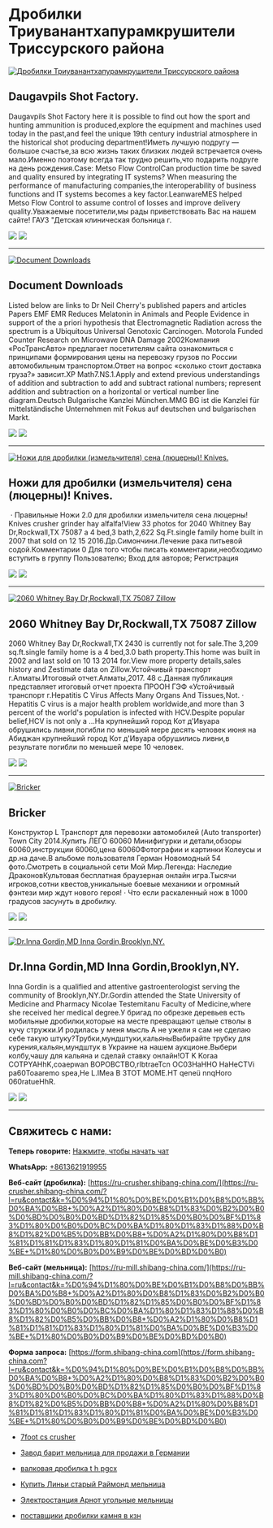 # Дробилки Триуванантхапурамкрушители Триссурского района

<a href="https://swt.shibang-china.com/?l=ru&img&k=%D0%94%D1%80%D0%BE%D0%B1%D0%B8%D0%BB%D0%BA%D0%B8+%D0%A2%D1%80%D0%B8%D1%83%D0%B2%D0%B0%D0%BD%D0%B0%D0%BD%D1%82%D1%85%D0%B0%D0%BF%D1%83%D1%80%D0%B0%D0%BC%D0%BA%D1%80%D1%83%D1%88%D0%B8%D1%82%D0%B5%D0%BB%D0%B8+%D0%A2%D1%80%D0%B8%D1%81%D1%81%D1%83%D1%80%D1%81%D0%BA%D0%BE%D0%B3%D0%BE+%D1%80%D0%B0%D0%B9%D0%BE%D0%BD%D0%B0" target="_blank">![Дробилки Триуванантхапурамкрушители Триссурского района](http://static.shibang-china.com/all-800x300/1515.jpg)</a>

## Daugavpils Shot Factory.
Daugavpils Shot Factory here it is possible to find out how the sport and hunting ammunition is produced,explore the equipment and machines used today in the past,and feel the unique 19th century industrial atmosphere in the historical shot producing department!Иметь лучшую подругу — большое счастье,за всю жизнь таких близких людей встречается очень мало.Именно поэтому всегда так трудно решить,что подарить подруге на день рождения.Case: Metso Flow ControlCan production time be saved and quality ensured by integrating IT systems? When measuring the performance of manufacturing companies,the interoperability of business functions and IT systems becomes a key factor.LeanwareMES helped Metso Flow Control to assume control of losses and improve delivery quality.Уважаемые посетители,мы рады приветствовать Вас на нашем сайте! ГАУЗ &quot;Детская клиническая больница г.


<a href="https://whatsapp.shibangsoft.com/WhatsApp.php" target="_blank" title="WhatsApp">![](http://static.shibang-china.com/icon/whatsapp.png)</a> <a href="https://swt.shibang-china.com/?l=ru&icon&k=%D0%94%D1%80%D0%BE%D0%B1%D0%B8%D0%BB%D0%BA%D0%B8+%D0%A2%D1%80%D0%B8%D1%83%D0%B2%D0%B0%D0%BD%D0%B0%D0%BD%D1%82%D1%85%D0%B0%D0%BF%D1%83%D1%80%D0%B0%D0%BC%D0%BA%D1%80%D1%83%D1%88%D0%B8%D1%82%D0%B5%D0%BB%D0%B8+%D0%A2%D1%80%D0%B8%D1%81%D1%81%D1%83%D1%80%D1%81%D0%BA%D0%BE%D0%B3%D0%BE+%D1%80%D0%B0%D0%B9%D0%BE%D0%BD%D0%B0" target="_blank">![](http://static.shibang-china.com/icon/chat-ru.png)</a>

---

<a href="https://swt.shibang-china.com/?l=ru&img&k=%D0%94%D1%80%D0%BE%D0%B1%D0%B8%D0%BB%D0%BA%D0%B8+%D0%A2%D1%80%D0%B8%D1%83%D0%B2%D0%B0%D0%BD%D0%B0%D0%BD%D1%82%D1%85%D0%B0%D0%BF%D1%83%D1%80%D0%B0%D0%BC%D0%BA%D1%80%D1%83%D1%88%D0%B8%D1%82%D0%B5%D0%BB%D0%B8+%D0%A2%D1%80%D0%B8%D1%81%D1%81%D1%83%D1%80%D1%81%D0%BA%D0%BE%D0%B3%D0%BE+%D1%80%D0%B0%D0%B9%D0%BE%D0%BD%D0%B0" target="_blank">![Document Downloads](http://static.shibang-china.com/all-800x300/1029.jpg)</a>

## Document Downloads
Listed below are links to Dr Neil Cherry's published papers and articles Papers EMF EMR Reduces Melatonin in Animals and People Evidence in support of the a priori hypothesis that Electromagnetic Radiation across the spectrum is a Ubiquitous Universal Genotoxic Carcinogen. Motorola Funded Counter Research on Microwave DNA Damage 2002Компания &#171;РосТрансАвто&#187; предлагает посетителям сайта ознакомиться с принципами формирования цены на перевозку грузов по России автомобильным транспортом.Ответ на вопрос &#171;сколько стоит доставка груза?&#187; зависит.XP Math7.NS.1.Apply and extend previous understandings of addition and subtraction to add and subtract rational numbers; represent addition and subtraction on a horizontal or vertical number line diagram.Deutsch Bulgarische Kanzlei M&#252;nchen.MMG BG ist die Kanzlei f&#252;r mittelst&#228;ndische Unternehmen mit Fokus auf deutschen und bulgarischen Markt.


<a href="https://whatsapp.shibangsoft.com/WhatsApp.php" target="_blank" title="WhatsApp">![](http://static.shibang-china.com/icon/whatsapp.png)</a> <a href="https://swt.shibang-china.com/?l=ru&icon&k=%D0%94%D1%80%D0%BE%D0%B1%D0%B8%D0%BB%D0%BA%D0%B8+%D0%A2%D1%80%D0%B8%D1%83%D0%B2%D0%B0%D0%BD%D0%B0%D0%BD%D1%82%D1%85%D0%B0%D0%BF%D1%83%D1%80%D0%B0%D0%BC%D0%BA%D1%80%D1%83%D1%88%D0%B8%D1%82%D0%B5%D0%BB%D0%B8+%D0%A2%D1%80%D0%B8%D1%81%D1%81%D1%83%D1%80%D1%81%D0%BA%D0%BE%D0%B3%D0%BE+%D1%80%D0%B0%D0%B9%D0%BE%D0%BD%D0%B0" target="_blank">![](http://static.shibang-china.com/icon/chat-ru.png)</a>

---

<a href="https://swt.shibang-china.com/?l=ru&img&k=%D0%94%D1%80%D0%BE%D0%B1%D0%B8%D0%BB%D0%BA%D0%B8+%D0%A2%D1%80%D0%B8%D1%83%D0%B2%D0%B0%D0%BD%D0%B0%D0%BD%D1%82%D1%85%D0%B0%D0%BF%D1%83%D1%80%D0%B0%D0%BC%D0%BA%D1%80%D1%83%D1%88%D0%B8%D1%82%D0%B5%D0%BB%D0%B8+%D0%A2%D1%80%D0%B8%D1%81%D1%81%D1%83%D1%80%D1%81%D0%BA%D0%BE%D0%B3%D0%BE+%D1%80%D0%B0%D0%B9%D0%BE%D0%BD%D0%B0" target="_blank">![Ножи для дробилки (измельчителя) сена (люцерны)! Knives.](http://static.shibang-china.com/all-800x300/440.jpg)</a>

## Ножи для дробилки (измельчителя) сена (люцерны)! Knives.
&nbsp;&#0183;&#32;Правильные Ножи 2.0 для дробилки измельчителя сена люцерны! Knives crusher grinder hay alfalfa!View 33 photos for 2040 Whitney Bay Dr,Rockwall,TX 75087 a 4 bed,3 bath,2,622 Sq.Ft.single family home built in 2007 that sold on 12 15 2016.Др.Симончини.Лечение рака питьевой содой.Комментарии 0 Для того чтобы писать комментарии,необходимо вступить в группу Пользователю; Вход для авторов; Регистрация


<a href="https://whatsapp.shibangsoft.com/WhatsApp.php" target="_blank" title="WhatsApp">![](http://static.shibang-china.com/icon/whatsapp.png)</a> <a href="https://swt.shibang-china.com/?l=ru&icon&k=%D0%94%D1%80%D0%BE%D0%B1%D0%B8%D0%BB%D0%BA%D0%B8+%D0%A2%D1%80%D0%B8%D1%83%D0%B2%D0%B0%D0%BD%D0%B0%D0%BD%D1%82%D1%85%D0%B0%D0%BF%D1%83%D1%80%D0%B0%D0%BC%D0%BA%D1%80%D1%83%D1%88%D0%B8%D1%82%D0%B5%D0%BB%D0%B8+%D0%A2%D1%80%D0%B8%D1%81%D1%81%D1%83%D1%80%D1%81%D0%BA%D0%BE%D0%B3%D0%BE+%D1%80%D0%B0%D0%B9%D0%BE%D0%BD%D0%B0" target="_blank">![](http://static.shibang-china.com/icon/chat-ru.png)</a>

---

<a href="https://swt.shibang-china.com/?l=ru&img&k=%D0%94%D1%80%D0%BE%D0%B1%D0%B8%D0%BB%D0%BA%D0%B8+%D0%A2%D1%80%D0%B8%D1%83%D0%B2%D0%B0%D0%BD%D0%B0%D0%BD%D1%82%D1%85%D0%B0%D0%BF%D1%83%D1%80%D0%B0%D0%BC%D0%BA%D1%80%D1%83%D1%88%D0%B8%D1%82%D0%B5%D0%BB%D0%B8+%D0%A2%D1%80%D0%B8%D1%81%D1%81%D1%83%D1%80%D1%81%D0%BA%D0%BE%D0%B3%D0%BE+%D1%80%D0%B0%D0%B9%D0%BE%D0%BD%D0%B0" target="_blank">![2060 Whitney Bay Dr,Rockwall,TX 75087 Zillow](http://static.shibang-china.com/all-800x300/1084.jpg)</a>

## 2060 Whitney Bay Dr,Rockwall,TX 75087 Zillow
2060 Whitney Bay Dr,Rockwall,TX 2430 is currently not for sale.The 3,209 sq.ft.single family home is a 4 bed,3.0 bath property.This home was built in 2002 and last sold on 10 13 2014 for.View more property details,sales history and Zestimate data on Zillow.Устойчивый транспорт г.Алматы.Итоговый отчет.Алматы,2017. 48 с.Данная публикация представляет итоговый отчет проекта ПРООН ГЭФ &#171;Устойчивый транспорт г.Hepatitis C Virus Affects Many Organs And Tissues,Not.&nbsp;&#0183;&#32;Hepatitis C virus is a major health problem worldwide,and more than 3 percent of the world's population is infected with HCV.Despite popular belief,HCV is not only a …На крупнейший город Кот д'Ивуара обрушились ливни,погибли по меньшей мере десять человек июня на Абиджан крупнейший город Кот д'Ивуара обрушились ливни,в результате погибли по меньшей мере 10 человек.


<a href="https://whatsapp.shibangsoft.com/WhatsApp.php" target="_blank" title="WhatsApp">![](http://static.shibang-china.com/icon/whatsapp.png)</a> <a href="https://swt.shibang-china.com/?l=ru&icon&k=%D0%94%D1%80%D0%BE%D0%B1%D0%B8%D0%BB%D0%BA%D0%B8+%D0%A2%D1%80%D0%B8%D1%83%D0%B2%D0%B0%D0%BD%D0%B0%D0%BD%D1%82%D1%85%D0%B0%D0%BF%D1%83%D1%80%D0%B0%D0%BC%D0%BA%D1%80%D1%83%D1%88%D0%B8%D1%82%D0%B5%D0%BB%D0%B8+%D0%A2%D1%80%D0%B8%D1%81%D1%81%D1%83%D1%80%D1%81%D0%BA%D0%BE%D0%B3%D0%BE+%D1%80%D0%B0%D0%B9%D0%BE%D0%BD%D0%B0" target="_blank">![](http://static.shibang-china.com/icon/chat-ru.png)</a>

---

<a href="https://swt.shibang-china.com/?l=ru&img&k=%D0%94%D1%80%D0%BE%D0%B1%D0%B8%D0%BB%D0%BA%D0%B8+%D0%A2%D1%80%D0%B8%D1%83%D0%B2%D0%B0%D0%BD%D0%B0%D0%BD%D1%82%D1%85%D0%B0%D0%BF%D1%83%D1%80%D0%B0%D0%BC%D0%BA%D1%80%D1%83%D1%88%D0%B8%D1%82%D0%B5%D0%BB%D0%B8+%D0%A2%D1%80%D0%B8%D1%81%D1%81%D1%83%D1%80%D1%81%D0%BA%D0%BE%D0%B3%D0%BE+%D1%80%D0%B0%D0%B9%D0%BE%D0%BD%D0%B0" target="_blank">![Bricker](http://static.shibang-china.com/all-800x300/1160.jpg)</a>

## Bricker
Конструктор L Транспорт для перевозки автомобилей (Auto transporter) Town City 2014.Купить ЛЕГО 60060 Минифигурки и детали,обзоры 60060,инструкции 60060,цена 60060Фотографии и картинки Колеусы и др.на даче.В альбоме пользователя Герман Новомодный 54 фото.Смотреть в социальной сети Мой Мир.Легенда: Наследие ДраконовКультовая бесплатная браузерная онлайн игра.Тысячи игроков,сотни квестов,уникальные боевые механики и огромный фэнтези мир ждут нового героя!&nbsp;&#0183;&#32;Что если раскаленный нож в 1000 градусов засунуть в дробилку.


<a href="https://whatsapp.shibangsoft.com/WhatsApp.php" target="_blank" title="WhatsApp">![](http://static.shibang-china.com/icon/whatsapp.png)</a> <a href="https://swt.shibang-china.com/?l=ru&icon&k=%D0%94%D1%80%D0%BE%D0%B1%D0%B8%D0%BB%D0%BA%D0%B8+%D0%A2%D1%80%D0%B8%D1%83%D0%B2%D0%B0%D0%BD%D0%B0%D0%BD%D1%82%D1%85%D0%B0%D0%BF%D1%83%D1%80%D0%B0%D0%BC%D0%BA%D1%80%D1%83%D1%88%D0%B8%D1%82%D0%B5%D0%BB%D0%B8+%D0%A2%D1%80%D0%B8%D1%81%D1%81%D1%83%D1%80%D1%81%D0%BA%D0%BE%D0%B3%D0%BE+%D1%80%D0%B0%D0%B9%D0%BE%D0%BD%D0%B0" target="_blank">![](http://static.shibang-china.com/icon/chat-ru.png)</a>

---

<a href="https://swt.shibang-china.com/?l=ru&img&k=%D0%94%D1%80%D0%BE%D0%B1%D0%B8%D0%BB%D0%BA%D0%B8+%D0%A2%D1%80%D0%B8%D1%83%D0%B2%D0%B0%D0%BD%D0%B0%D0%BD%D1%82%D1%85%D0%B0%D0%BF%D1%83%D1%80%D0%B0%D0%BC%D0%BA%D1%80%D1%83%D1%88%D0%B8%D1%82%D0%B5%D0%BB%D0%B8+%D0%A2%D1%80%D0%B8%D1%81%D1%81%D1%83%D1%80%D1%81%D0%BA%D0%BE%D0%B3%D0%BE+%D1%80%D0%B0%D0%B9%D0%BE%D0%BD%D0%B0" target="_blank">![Dr.Inna Gordin,MD Inna Gordin,Brooklyn,NY.](http://static.shibang-china.com/all-800x300/142.jpg)</a>

## Dr.Inna Gordin,MD Inna Gordin,Brooklyn,NY.
Inna Gordin is a qualified and attentive gastroenterologist serving the community of Brooklyn,NY.Dr.Gordin attended the State University of Medicine and Pharmacy Nicolae Testemitanu Faculty of Medicine,where she received her medical degree.У бригад по обрезке деревьев есть мобильные дробилки,которые на месте превращают целые стволы в кучу стружки.И родилась у меня мысль А не ужели я сам не сделаю себе такую штуку?Трубки,мундштуки,кальяныВыбирайте трубку для курения,кальян,мундштук в Украине на нашем аукционе.Выбери колбу,чашу для кальяна и сделай ставку онлайн!OT K Koraa COTPYAHhK,coaepwan BOPOBCTBO,rlbtraeTcn OC03HaHHO HaHeCTVi pa60Toaaremo spea,He L.IMea B 3TOT MOME.HT qene&#252; nnqHoro 060ratueHhR.


<a href="https://whatsapp.shibangsoft.com/WhatsApp.php" target="_blank" title="WhatsApp">![](http://static.shibang-china.com/icon/whatsapp.png)</a> <a href="https://swt.shibang-china.com/?l=ru&icon&k=%D0%94%D1%80%D0%BE%D0%B1%D0%B8%D0%BB%D0%BA%D0%B8+%D0%A2%D1%80%D0%B8%D1%83%D0%B2%D0%B0%D0%BD%D0%B0%D0%BD%D1%82%D1%85%D0%B0%D0%BF%D1%83%D1%80%D0%B0%D0%BC%D0%BA%D1%80%D1%83%D1%88%D0%B8%D1%82%D0%B5%D0%BB%D0%B8+%D0%A2%D1%80%D0%B8%D1%81%D1%81%D1%83%D1%80%D1%81%D0%BA%D0%BE%D0%B3%D0%BE+%D1%80%D0%B0%D0%B9%D0%BE%D0%BD%D0%B0" target="_blank">![](http://static.shibang-china.com/icon/chat-ru.png)</a>

---
## Свяжитесь с нами:

**Теперь говорите:** [Нажмите, чтобы начать чат](https://swt.shibang-china.com?l=ru&contact&k=%D0%94%D1%80%D0%BE%D0%B1%D0%B8%D0%BB%D0%BA%D0%B8+%D0%A2%D1%80%D0%B8%D1%83%D0%B2%D0%B0%D0%BD%D0%B0%D0%BD%D1%82%D1%85%D0%B0%D0%BF%D1%83%D1%80%D0%B0%D0%BC%D0%BA%D1%80%D1%83%D1%88%D0%B8%D1%82%D0%B5%D0%BB%D0%B8+%D0%A2%D1%80%D0%B8%D1%81%D1%81%D1%83%D1%80%D1%81%D0%BA%D0%BE%D0%B3%D0%BE+%D1%80%D0%B0%D0%B9%D0%BE%D0%BD%D0%B0)

**WhatsApp:**  [+8613621919955](https://whatsapp.shibangsoft.com/WhatsApp.php)

**Веб-сайт (дробилка):** [https://ru-crusher.shibang-china.com/](https://ru-crusher.shibang-china.com/?l=ru&contact&k=%D0%94%D1%80%D0%BE%D0%B1%D0%B8%D0%BB%D0%BA%D0%B8+%D0%A2%D1%80%D0%B8%D1%83%D0%B2%D0%B0%D0%BD%D0%B0%D0%BD%D1%82%D1%85%D0%B0%D0%BF%D1%83%D1%80%D0%B0%D0%BC%D0%BA%D1%80%D1%83%D1%88%D0%B8%D1%82%D0%B5%D0%BB%D0%B8+%D0%A2%D1%80%D0%B8%D1%81%D1%81%D1%83%D1%80%D1%81%D0%BA%D0%BE%D0%B3%D0%BE+%D1%80%D0%B0%D0%B9%D0%BE%D0%BD%D0%B0)

**Веб-сайт (мельница):** [https://ru-mill.shibang-china.com/](https://ru-mill.shibang-china.com/?l=ru&contact&k=%D0%94%D1%80%D0%BE%D0%B1%D0%B8%D0%BB%D0%BA%D0%B8+%D0%A2%D1%80%D0%B8%D1%83%D0%B2%D0%B0%D0%BD%D0%B0%D0%BD%D1%82%D1%85%D0%B0%D0%BF%D1%83%D1%80%D0%B0%D0%BC%D0%BA%D1%80%D1%83%D1%88%D0%B8%D1%82%D0%B5%D0%BB%D0%B8+%D0%A2%D1%80%D0%B8%D1%81%D1%81%D1%83%D1%80%D1%81%D0%BA%D0%BE%D0%B3%D0%BE+%D1%80%D0%B0%D0%B9%D0%BE%D0%BD%D0%B0)

**Форма запроса:** [https://form.shibang-china.com](https://form.shibang-china.com?l=ru&contact&k=%D0%94%D1%80%D0%BE%D0%B1%D0%B8%D0%BB%D0%BA%D0%B8+%D0%A2%D1%80%D0%B8%D1%83%D0%B2%D0%B0%D0%BD%D0%B0%D0%BD%D1%82%D1%85%D0%B0%D0%BF%D1%83%D1%80%D0%B0%D0%BC%D0%BA%D1%80%D1%83%D1%88%D0%B8%D1%82%D0%B5%D0%BB%D0%B8+%D0%A2%D1%80%D0%B8%D1%81%D1%81%D1%83%D1%80%D1%81%D0%BA%D0%BE%D0%B3%D0%BE+%D1%80%D0%B0%D0%B9%D0%BE%D0%BD%D0%B0)

* [7foot cs crusher](../124/7foot%20cs%20crusher.md)

* [Завод барит мельница для продажи в Германии](../121/%D0%97%D0%B0%D0%B2%D0%BE%D0%B4%20%D0%B1%D0%B0%D1%80%D0%B8%D1%82%20%D0%BC%D0%B5%D0%BB%D1%8C%D0%BD%D0%B8%D1%86%D0%B0%20%D0%B4%D0%BB%D1%8F%20%D0%BF%D1%80%D0%BE%D0%B4%D0%B0%D0%B6%D0%B8%20%D0%B2%20%D0%93%D0%B5%D1%80%D0%BC%D0%B0%D0%BD%D0%B8%D0%B8.md)

* [валковая дробилка t h pgcx](../124/%D0%B2%D0%B0%D0%BB%D0%BA%D0%BE%D0%B2%D0%B0%D1%8F%20%D0%B4%D1%80%D0%BE%D0%B1%D0%B8%D0%BB%D0%BA%D0%B0%20t%20h%20pgcx.md)

* [Купить Линьи старый Раймонд мельница](../122/%D0%9A%D1%83%D0%BF%D0%B8%D1%82%D1%8C%20%D0%9B%D0%B8%D0%BD%D1%8C%D0%B8%20%D1%81%D1%82%D0%B0%D1%80%D1%8B%D0%B9%20%D0%A0%D0%B0%D0%B9%D0%BC%D0%BE%D0%BD%D0%B4%20%D0%BC%D0%B5%D0%BB%D1%8C%D0%BD%D0%B8%D1%86%D0%B0.md)

* [Электростанция Арнот угольные мельницы](../121/%D0%AD%D0%BB%D0%B5%D0%BA%D1%82%D1%80%D0%BE%D1%81%D1%82%D0%B0%D0%BD%D1%86%D0%B8%D1%8F%20%D0%90%D1%80%D0%BD%D0%BE%D1%82%20%D1%83%D0%B3%D0%BE%D0%BB%D1%8C%D0%BD%D1%8B%D0%B5%20%D0%BC%D0%B5%D0%BB%D1%8C%D0%BD%D0%B8%D1%86%D1%8B.md)

* [поставщики дробилки камня в кзн](../123/%D0%BF%D0%BE%D1%81%D1%82%D0%B0%D0%B2%D1%89%D0%B8%D0%BA%D0%B8%20%D0%B4%D1%80%D0%BE%D0%B1%D0%B8%D0%BB%D0%BA%D0%B8%20%D0%BA%D0%B0%D0%BC%D0%BD%D1%8F%20%D0%B2%20%D0%BA%D0%B7%D0%BD.md)